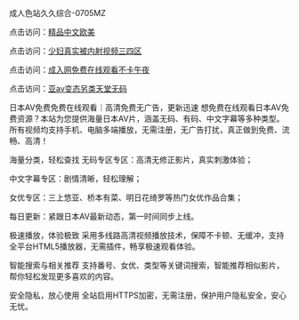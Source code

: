 
成人色站久久综合-0705MZ


点击访问：<a href="https://bered.pages.dev/">精品中文欧美</a>

点击访问：<a href="https://tfda.pages.dev/">少妇真实被内射视频三四区</a>

点击访问：<a href="https://gfd-5xg.pages.dev/">成入网免费在线观看不卡午夜</a>

点击访问：<a href="https://fdhf-454.pages.dev/">亚av变态另类天堂无码</a>




日本AV免费免费在线观看｜高清免费无广告，更新迅速
想免费在线观看日本AV免费资源？本站为您提供海量日本AV片，涵盖无码、有码、中文字幕等多种类型。所有视频均支持手机、电脑多端播放，无需注册，无广告打扰，真正做到免费、流畅、高清！

海量分类，轻松查找
无码专区专区：高清无修正影片，真实刺激体验；

中文字幕专区：剧情清晰，轻松理解；

女优专区：三上悠亚、桥本有菜、明日花绮罗等热门女优作品合集；

每日更新：紧跟日本AV最新动态，第一时间同步上线。

极速播放，体验极致
采用多线路高清视频播放技术，保障不卡顿、无缓冲，支持全平台HTML5播放器，无需插件，畅享极速观看体验。

智能搜索与相关推荐
支持番号、女优、类型等关键词搜索，智能推荐相似影片，帮你轻松发现更多喜欢的内容。

安全隐私，放心使用
全站启用HTTPS加密，无需注册，保护用户隐私安全，安心无忧。








<span style="display:none;">[Canonical link]( https://github.com/six20250705/six08 ）</span>
